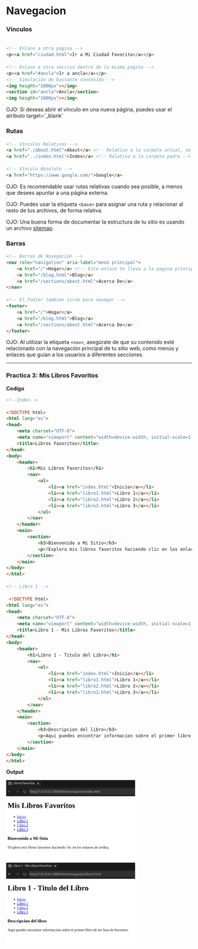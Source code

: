
# Navegacion

### Vinculos
```html

<!-- Enlace a otra pagina -->
<p><a href="ciudad.html">Ir a Mi Ciudad Favorita</a></p> 

<!-- Enlace a otra seccion dentro de la misma pagina -->
<p><a href="#ancla">Ir a ancla</a></p>
<!-- Simulación de bastante contenido -->
<img height="1000px"></img>
<section id="ancla">Ancla</section>
<img height="1000px"></img>
```
OJO: Si deseas abrir el vínculo en una nueva página, puedes usar el atributo target='_blank'

### Rutas
```html
<!-- Vínculos Relativos -->
<a href="./about.html">About</a> <!-- Relativo a la carpeta actual, se puede omitir el "." -->
<a href="../index.html">Index</a> <!-- Ralativo a la carpeta padre -->

<!-- Vínculo Absoluto -->
<a href="https://www.google.com/">Google</a>

```

OJO: Es recomendable usar rutas relativas cuando sea posible, a menos que desees apuntar a una página externa. 

OJO: Puedes usar la etiqueta `<base>` para asignar una ruta y relacionar al resto de tus archivos, de forma relativa.

OJO: Una buena forma de documentar la estructura de tu sitio es usando un archivo [sitemap](https://developers.google.com/search/docs/crawling-indexing/sitemaps/build-sitemap?hl=es).

### Barras
```html
<!-- Barras de Navegación -->
<nav role="navigation" aria-label="menú principal">
    <a href="/">Hogar</a> <!-- Este enlace te lleva a la pagina principal de tu dominio-->
    <a href="/blog.html">Blog</a>
    <a href="/sections/about.html">Acerca De</a>
</nav>

<!-- El footer tambien sirve para navegar -->
<footer>
    <a href="/">Hogar</a>
    <a href="/blog.html">Blog</a>
    <a href="/sections/about.html">Acerca De</a>
</footer>
```
OJO: Al utilizar la etiqueta `<nav>`, asegúrate de que su contenido esté relacionado con la navegación principal de tu sitio web, como menús y enlaces que guían a los usuarios a diferentes secciones. 

---
### Practica 3: Mis Libros Favoritos

**Codigo**

```html 
<!--Index-->

<!DOCTYPE html>
<html lang="es">
<head>
    <meta charset="UTF-8">
    <meta name="viewport" content="width=device-width, initial-scale=1.0">
    <title>Libros Favoritos</title>
</head>
<body>
    <header>
        <h1>Mis Libros Favoritos</h1>
        <nav>
            <ul>
                <li><a href="index.html">Inicio</a></li>
                <li><a href="libro1.html">Libro 1</a></li>
                <li><a href="libro2.html">Libro 2</a></li>
                <li><a href="libro3.html">Libro 3</a></li>
            </ul>
        </nav>
    </header>
    <main>
        <section>
            <h3>Bienvenido a Mi Sitio</h3>
            <p>!Explora mis libros favoritos haciendo clic en los enlaces de arriba¡</p>
        </section>
    </main>
</body>
</html>

<!-- Libro 1 -->

 <!DOCTYPE html>
<html lang="es">
<head>
    <meta charset="UTF-8">
    <meta name="viewport" content="width=device-width, initial-scale=1.0">
    <title>Libro 1 - Mis Libros Favoritos</title>
</head>
<body>
    <header>
        <h1>Libro 1 - Titulo del Libro</h1>
        <nav>
            <ul>
                <li><a href="index.html">Inicio</a></li>
                <li><a href="libro1.html">Libro 1</a></li>
                <li><a href="libro2.html">Libro 2</a></li>
                <li><a href="libro3.html">Libro 3</a></li>
            </ul>
        </nav>
    </header>
    <main>
        <section>
            <h3>Descripcion del libro</h3>
            <p>Aqui puedes encontrar informacion sobre el primer libro de mi lista de favoritos.</p>
        </section>
    </main>
</body>
</html>
```
**Output**
<p>
  <img src="imagenes/grafico9.png" width="350" style="display: inline-block;">
  <img src="imagenes/grafico10.png" width="350" style="display: inline-block;">
</p>
